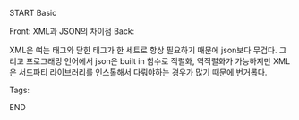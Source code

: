 START
Basic

Front: XML과 JSON의 차이점
Back:

XML은 여는 태그와 닫힌 태그가 한 세트로 항상 필요하기 때문에 json보다 무겁다.
그리고 프로그래밍 언어에서 json은 built in 함수로 직렬화, 역직렬화가 가능하지만
XML은 서드파티 라이브러리를 인스톨해서 다뤄야하는 경우가 많기 때문에 번거롭다.

Tags:
<!--ID: 1699461953683-->
END